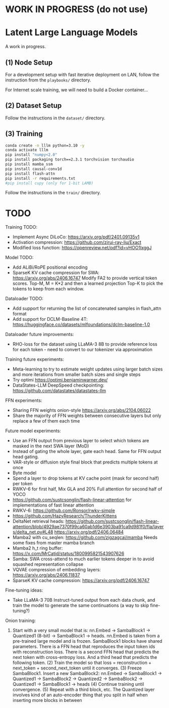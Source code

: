 # WORK IN PROGRESS (do not use)

# Latent Large Language Models

A work in progress.

## (1) Node Setup

For a development setup with fast iterative deployment on LAN, follow the instruction from the `playbooks/` directory.

For Internet scale training, we will need to build a Docker container...


## (2) Dataset Setup

Follow the instructions in the `dataset/` directory.


## (3) Training

```bash
conda create -n lllm python=3.10 -y
conda activate lllm
pip install "numpy<2.0"
pip install packaging torch==2.3.1 torchvision torchaudio
pip install mamba_ssm
pip install causal-conv1d
pip install flash-attn
pip install -r requirements.txt
#pip install cupy (only for 1-bit LAMB)
```

Follow the instructions in the `train/` directory.


# TODO

Training TODO:
* Implement Async DiLoCo: https://arxiv.org/pdf/2401.09135v1
* Activation compression: https://github.com/zirui-ray-liu/Exact
* Modified loss function: https://openreview.net/pdf?id=vHOO1lxggJ

Model TODO:
* Add ALiBi/RoPE positional encoding
* SparseK KV cache compression for SWA: https://arxiv.org/abs/2406.16747
Modify FA2 to provide vertical token scores.  Top-M, M = K*2 and then a learned projection Top-K to pick the tokens to keep from each window.

Dataloader TODO:
* Add support for returning the list of concatenated samples in flash_attn format
* Add support for DCLM-Baseline 4T: https://huggingface.co/datasets/mlfoundations/dclm-baseline-1.0

Dataloader future improvements:
* RHO-loss for the dataset using LLaMA-3 8B to provide reference loss for each token - need to convert to our tokenizer via approximation

Training future experiments:
* Meta-learning to try to estimate weight updates using larger batch sizes and more iterations from smaller batch sizes and single steps
* Try optimi https://optimi.benjaminwarner.dev/
* DataStates-LLM DeepSpeed checkpointing: https://github.com/datastates/datastates-llm

FFN experiments:
* Sharing FFN weights onion-style https://arxiv.org/abs/2104.06022
* Share the majority of FFN weights between consecutive layers but only replace a few of them each time

Future model experiments:
* Use an FFN output from previous layer to select which tokens are masked in the next SWA layer (MoD)
* Instead of gating the whole layer, gate each head.  Same for FFN output head gating.
* VAR-style or diffusion style final block that predicts multiple tokens at once
* Byte model
* Spend a layer to drop tokens at KV cache point (mask for second half) per token
* RWKV-6 for first half, Mix GLA and 20% Full attention for second half of YOCO
* https://github.com/sustcsonglin/flash-linear-attention for implementations of fast linear attention
* RWKV-6: https://github.com/Ronsor/rwkv-simple
* https://github.com/HazyResearch/ThunderKittens
* DeltaNet retrieval heads: https://github.com/sustcsonglin/flash-linear-attention/blob/4929ae7370f99ca60ab1d6e3903ba91ca9d981f0/fla/layers/delta_net.py#L48
https://arxiv.org/pdf/2406.06484
* Mamba2 with cu_seqlen: https://github.com/zigzagcai/mamba
Needs some fixes from master mamba branch
* Mamba2 h_t ring buffer: https://x.com/MrCatid/status/1800995821543907626
* Samba: SWA cross-attend to much earlier tokens deeper in to avoid squashed representation collapse
* VQVAE compression of embedding layers: https://arxiv.org/abs/2406.11837
* SparseK KV cache compression: https://arxiv.org/pdf/2406.16747

Fine-tuning ideas:
* Take LLaMA-3 70B Instruct-tuned output from each data chunk, and train the model to generate the same continuations (a way to skip fine-tuning?)

Onion training:

1) Start with a very small model that is: nn.Embed -> SambaBlock1 -> Quantized1 (8-bit) -> SambaBlock1 -> heads.  nn.Embed is taken from a pre-trained large model and is frozen.  SambaBlock1 blocks have shared parameters.  There is a FFN head that reproduces the input token ids with reconstruction loss.  There is a second FFN head that predicts the next token with cross-entropy loss.  And a third head that predicts the following token.
(2) Train the model so that loss = reconstruction + next_token + second_next_token until it converges.
(3) Freeze SambaBlock1.  Insert a new SambaBlock2:
nn.Embed -> SambaBlock1 -> Quantized1 -> SambaBlock2 -> Quantized2 -> SambaBlock2 -> Quantized1 -> SambaBlock1 -> heads
(4) Continue training until convergence.
(5) Repeat with a third block, etc.
The Quantized layer involves kind of an auto-encoder thing that you split in half when inserting more blocks in between

